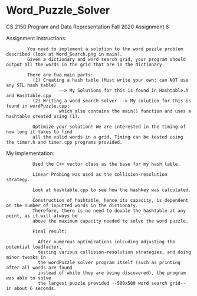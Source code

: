 # Word_Puzzle_Solver 

CS 2150 Program and Data Representation Fall 2020 Assignment 6

Assignment Instructions:

            You need to implement a solution to the word puzzle problem described (look at Word_Search.png in main). 
            Given a dictionary and word search grid, your program should output all the words in the grid that are in the dictionary.

            There are two main parts: 
              (1) Creating a hash table (Must write your own; can NOT use any STL hash table) 
                        --> My Solutions for this is found in Hashtable.h and Hashtable.cpp
              (2) Writing a word search solver --> My solution for this is found in wordPuzzle.cpp; 
                        which also contains the main() function and uses a hashtable created using (1). 

              Optimize your solution! We are interested in the timing of how long it takes to find 
              all the valid words in a grid. Timing can be tested using the timer.h and timer.cpp programs provided.
  
  My Implementation:
  
              Used the C++ vector class as the base for my hash table.
              
              Linear Probing was used as the collision-resolution strategy.
              
              Look at hashtable.cpp to see how the hashkey was calculated. 
              
              Construction of hashtable, hence its capacity, is dependent on the number of inputted words in the dictionary. 
              Therefore, there is no need to double the hashtable at any point, as it will always be 
              above the maximum capacity needed to solve the word puzzle.
              
              Final result: 
              
                After numerous optimizations inlcuding adjusting the potential loadfactor, 
                testing various collision-resolution strategies, and doing minor tweaks in 
                the wordPuzzle solver program itself (such as printing after all words are found 
                instead of while they are being discovered), the program was able to solve 
                the largest puzzle provided --500x500 word search grid-- in about 6 seconds. 
